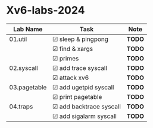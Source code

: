 # Xv6-labs-2024

<!-- ☑ ☐  -->

| Lab Name   | Task                | Note     |
|------------|---------------------|----------|
| 01.util    | ☑ sleep & pingpong | **TODO** |
|            | ☑ find & xargs     | **TODO** |
|            | ☑ primes           | **TODO** |
| 02.syscall | ☑ add trace syscall| **TODO** |
|            | ☑ attack xv6       | **TODO** |
| 03.pagetable | ☑ add ugetpid syscall | **TODO** |
|  | ☑ print pagetable | **TODO** |
| 04.traps | ☑ add backtrace syscall | **TODO** |
|  | ☑ add sigalarm syscall | **TODO** |
